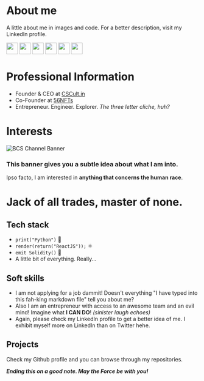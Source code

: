 # About me
A little about me in images and code. For a better description, visit my LinkedIn profile.

<a target="_blank" href="https://www.linkedin.com/in/saud-hashmi/"><img src="https://img.shields.io/badge/LINKEDIN-blue?&style=for-the-badge&logo=linkedin&logoColor=white" height=30></a>
<a target="_blank" href="https://www.instagram.com/better.call.saud/"><img src="https://img.shields.io/badge/INSTAGRAM-violet?&style=for-the-badge&logo=instagram&logoColor=white" height=30></a>
<a target="_blank" href="https://www.youtube.com/channel/UCnY5LtHJYHbY4yy5wOHlrgQ"><img src="https://img.shields.io/badge/YOUTUBE-white?&style=for-the-badge&logo=youtube&logoColor=red" height=30></a>
<a target="_blank" href="https://www.twitter.com/BtrCallSaud/"><img src="https://img.shields.io/badge/TWITTER-skyblue?style=for-the-badge&logo=twitter&logoColor=white" height=30></a>
<a target="_blank" href="https://saudhashmi.medium.com/"><img src="https://img.shields.io/badge/medium-%2312100E.svg?&style=for-the-badge&logo=medium&logoColor=white" height=30></a> 
<a target="_blank" href="https://www.reddit.com/user/SuperbSaud"><img src="https://img.shields.io/badge/REDDIT-white?style=for-the-badge&logo=reddit" height=30></a> 

# Professional Information
+ Founder & CEO at [CSCult.in](https://cscult.in)
+ Co-Founder at [56NFTs](https://instagram.com/56nfts)
+ Entrepreneur. Engineer. Explorer. *The three letter cliche, huh?*

# Interests
![BCS Channel Banner](https://user-images.githubusercontent.com/48680823/154903282-9633d572-7dc7-4095-9ccd-f270d8e8b0ff.png)

### This banner gives you a subtle idea about what I am into.
Ipso facto, I am interested in **anything that concerns the human race**.

# Jack of all trades, master of none.
## Tech stack
+ `print("Python")` 🐍
+ `render(return("ReactJS"));` ⚛
+ `emit Solidity()` 💠
+ A little bit of everything. Really...

## Soft skills
+ I am not applying for a job dammit! Doesn't everything "I have typed into this fah-king markdown file" tell you about me?
+ Also I am an entrepreneur with access to an awesome team and an evil mind! Imagine what **I CAN DO**! *(sinister laugh echoes)*
+ Again, please check my LinkedIn profile to get a better idea of me. I exhibit myself more on LinkedIn than on Twitter hehe.

## Projects
Check my Github profile and you can browse through my repositories.

_**Ending this on a good note. May the Force be with you!**_
